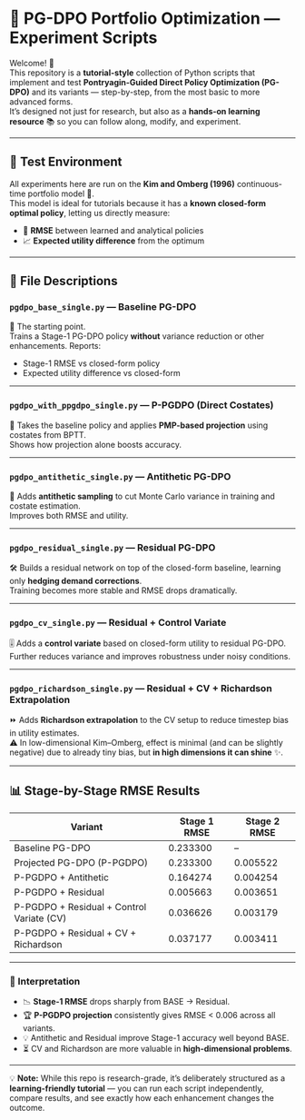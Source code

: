# 🐍 PG-DPO Portfolio Optimization — Experiment Scripts

Welcome! 🎉  
This repository is a **tutorial-style** collection of Python scripts that implement and test **Pontryagin-Guided Direct Policy Optimization (PG-DPO)** and its variants — step-by-step, from the most basic to more advanced forms.  
It’s designed not just for research, but also as a **hands-on learning resource** 📚 so you can follow along, modify, and experiment.

---

## 🧪 Test Environment

All experiments here are run on the **Kim and Omberg (1996)** continuous-time portfolio model 🏦.  
This model is ideal for tutorials because it has a **known closed-form optimal policy**, letting us directly measure:

- 📏 **RMSE** between learned and analytical policies
- 📈 **Expected utility difference** from the optimum

---

## 📂 File Descriptions

### `pgdpo_base_single.py` — **Baseline PG-DPO**
🚀 The starting point.  
Trains a Stage-1 PG-DPO policy **without** variance reduction or other enhancements. Reports:
- Stage-1 RMSE vs closed-form policy
- Expected utility difference vs closed-form

---

### `pgdpo_with_ppgdpo_single.py` — **P-PGDPO (Direct Costates)**
🎯 Takes the baseline policy and applies **PMP-based projection** using costates from BPTT.  
Shows how projection alone boosts accuracy.

---

### `pgdpo_antithetic_single.py` — **Antithetic PG-DPO**
🔄 Adds **antithetic sampling** to cut Monte Carlo variance in training and costate estimation.  
Improves both RMSE and utility.

---

### `pgdpo_residual_single.py` — **Residual PG-DPO**
🛠 Builds a residual network on top of the closed-form baseline, learning only **hedging demand corrections**.  
Training becomes more stable and RMSE drops dramatically.

---

### `pgdpo_cv_single.py` — **Residual + Control Variate**
🎚 Adds a **control variate** based on closed-form utility to residual PG-DPO.  
Further reduces variance and improves robustness under noisy conditions.

---

### `pgdpo_richardson_single.py` — **Residual + CV + Richardson Extrapolation**
⏩ Adds **Richardson extrapolation** to the CV setup to reduce timestep bias in utility estimates.  
⚠️ In low-dimensional Kim–Omberg, effect is minimal (and can be slightly negative) due to already tiny bias, but **in high dimensions it can shine** ✨.

---

## 📊 Stage-by-Stage RMSE Results

| Variant                                   | Stage 1 RMSE | Stage 2 RMSE |
|-------------------------------------------|--------------|--------------|
| Baseline PG-DPO                           | 0.233300     | –            |
| Projected PG-DPO (P-PGDPO)                 | 0.233300     | 0.005522     |
| P-PGDPO + Antithetic                       | 0.164274     | 0.004254     |
| P-PGDPO + Residual                         | 0.005663     | 0.003651     |
| P-PGDPO + Residual + Control Variate (CV)  | 0.036626     | 0.003179     |
| P-PGDPO + Residual + CV + Richardson       | 0.037177     | 0.003411     |

---

### 📝 Interpretation
- 📉 **Stage-1 RMSE** drops sharply from BASE → Residual.  
- 🏆 **P-PGDPO projection** consistently gives RMSE < 0.006 across all variants.  
- 💡 Antithetic and Residual improve Stage-1 accuracy well beyond BASE.  
- ⏳ CV and Richardson are more valuable in **high-dimensional problems**.

---

💡 **Note:** While this repo is research-grade, it’s deliberately structured as a **learning-friendly tutorial** — you can run each script independently, compare results, and see exactly how each enhancement changes the outcome.

